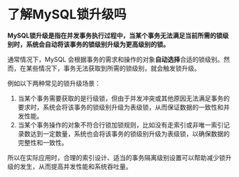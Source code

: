 # 了解MySQL锁升级吗

**MySQL锁升级是指在并发事务执行过程中，当某个事务无法满足当前所需的锁级别时，系统会自动将该事务的锁级别升级为更高级别的锁。**

通常情况下，MySQL 会根据事务的需求和操作的对象**自动选择**合适的锁级别。然而，在某些情况下，事务无法获取到所需的锁级别，就会触发锁升级。

例如以下两种常见的锁升级场景：

1. 当某个事务需要获取的是行级锁，但由于并发冲突或其他原因无法满足事务的要求时，系统会将该事务的锁级别升级为表级锁，从而保证数据的一致性和并发性能。
2. 当某个事务操作的对象不符合行锁加锁规则，比如没有走索引或非唯一索引记录数达到一定数量，系统也会将该事务的锁级别升级为表级锁，以确保数据的完整性和一致性。

所以在实际应用时，合理的索引设计、适当的事务隔离级别设置可以帮助减少锁升级的发生，从而提高并发性能和系统吞吐量。

